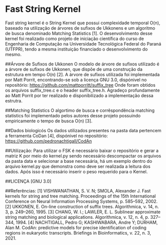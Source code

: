 # Fast String Kernel
Fast string kernel é o String Kernel que possui complexidade temporal O(n), baseado na utilização de árvores de sufixos de Ukkonens e um algoritmo de busca denominado Matching Statistics [1]. O desenvolvimento desse kernel foi realizado como projeto de iniciação científica do curso de Engenharia de Computação na Universidade Tecnológica Federal do Paraná (UTFPR), tendo a mesma instituição financiado o desenvolvimento do mesmo.

##Árvore de Sufixos de Ukkonen
O modelo de árvore de sufixos utilizado é a árvore de sufixos de Ukkonen, que dispõe de uma construção da estrutura em tempo O(n) [2]. A árvore de sufixos utilizada foi implementada por Matt Porrit, encontrando-se sob a licença GNU 3.0, dispónivel no repositório: https://github.com/mattporritt/suffix_tree
Onde foram obtidos os arquivos suffix_tree.c e o header suffix_tree.h. Agradeço profundamente ao Matt Porrit por ter realizado e disponibilizado a implementação dessa estrutra.

##Matching Statistics
O algortimo de busca e corrêspondência matching statistics foi implementado pelos autores desse projeto possuindo empiricamente o tempo de busca O(n) [3].

##Dados biologicós
Os dados utilizados presentes na pasta data pertencem a ferramenta CoDan [4], dispónivel no repositório: https://github.com/pedronachtigall/CodAn

##Utilização:
Para utilizar o FSK é necessário baixar o repositório e gerar a matriz K por meio do kernel.py sendo necessário descompactar os arquivos da pasta data e selecionar a base necessária, há um exemplo dentro do arquivo kernel.py que demonstra como deve ser realizada a leitura dos dados. Após isso é necessário inserir o peso requerido para o Kernel.

##LICENÇA
[GNU 3.0]

##Referências:
[1] VISHWANATHAN, S. V. N; SMOLA, Alexander J. Fast kernels for string and tree matching. Proceedings of the 15th International Conference on Neural Information Processing Systems, p. 585–592, 2002.
[2] UKKONEN, E. On-line construction of suffix trees. Algorithmica, v. 14, n. 3, p. 249–260, 1995.
[3] CHANG, W. I.; LAWLER, E. L. Sublinear approximate string matching and biological applications. Algorithmica, v. 12, n. 4, p. 327–344, 1994.
[4] NACHTIGALL, Pedro G; KASHIWABARA, Andre Y; DURHAM, Alan M. CodAn: predictive models for precise identification of coding regions in eukaryotic transcripts. Briefings in Bioinformatics, v. 22, n. 3, 2021.
